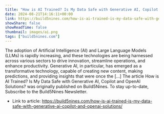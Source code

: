 ```yaml
---
title: "How is AI Trained? Is My Data Safe with Generative AI, Copilot and OpenAI Solutions?"
date: 2024-08-21T14:16:11+00:00
link: https://build5nines.com/how-is-ai-trained-is-my-data-safe-with-generative-ai-copilot-and-openai-solutions/
showShare: false
showReadTime: false
thumbnail: images/ai.png
tags: ["build5nines.com"]
---
```

The adoption of Artificial Intelligence (AI) and Large Language Models (LLMs) is rapidly increasing, and these technologies are being harnessed across various sectors to drive innovation, streamline operations, and enhance productivity. Generative AI, in particular, has emerged as a transformative technology, capable of creating new content, making predictions, and providing insights that were once the […]
The article How is AI Trained? Is My Data Safe with Generative AI, Copilot and OpenAI Solutions? was originally published on Build5Nines. To stay up-to-date, Subscribe to the Build5Nines Newsletter.

- Link to article: https://build5nines.com/how-is-ai-trained-is-my-data-safe-with-generative-ai-copilot-and-openai-solutions/